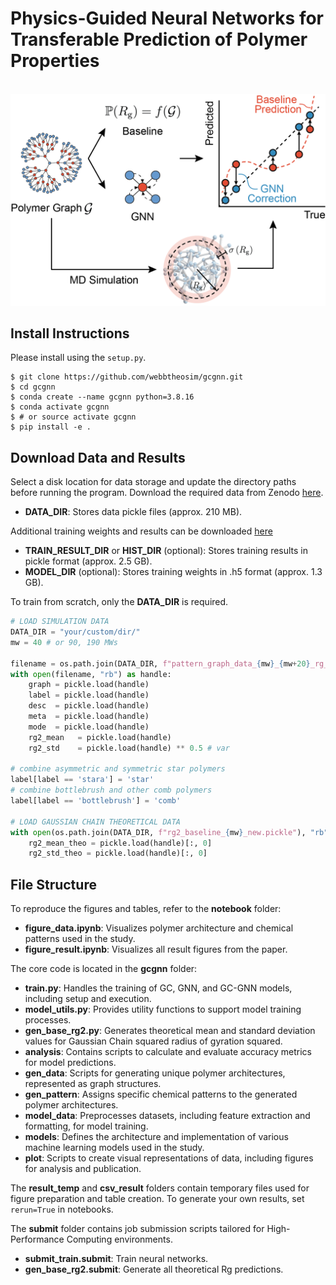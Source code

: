 # Physics-Guided Neural Networks for Transferable Prediction of Polymer Properties

<br />
<img src="./website/model.png" />
<br />

## Install Instructions

Please install using the `setup.py`.

```console
$ git clone https://github.com/webbtheosim/gcgnn.git
$ cd gcgnn
$ conda create --name gcgnn python=3.8.16
$ conda activate gcgnn
$ # or source activate gcgnn
$ pip install -e .
```

## Download Data and Results
Select a disk location for data storage and update the directory paths before running the program. Download the required data from Zenodo [here](https://doi.org/10.5281/zenodo.13619700).
- **DATA_DIR**: Stores data pickle files (approx. 210 MB).

Additional training weights and results can be downloaded  [here](https://drive.google.com/drive/folders/14REH3x3MEzpC0st77jwlDL4Rw-N1Vvfq?usp=drive_link)
- **TRAIN_RESULT_DIR** or **HIST_DIR** (optional): Stores training results in pickle format (approx. 2.5 GB).
- **MODEL_DIR** (optional): Stores training weights in .h5 format (approx. 1.3 GB).

To train from scratch, only the **DATA_DIR** is required.
```python
# LOAD SIMULATION DATA
DATA_DIR = "your/custom/dir/"
mw = 40 # or 90, 190 MWs

filename = os.path.join(DATA_DIR, f"pattern_graph_data_{mw}_{mw+20}_rg_new.pickle")
with open(filename, "rb") as handle:
    graph = pickle.load(handle)
    label = pickle.load(handle)
    desc  = pickle.load(handle)
    meta  = pickle.load(handle)
    mode  = pickle.load(handle)
    rg2_mean   = pickle.load(handle)
    rg2_std    = pickle.load(handle) ** 0.5 # var

# combine asymmetric and symmetric star polymers
label[label == 'stara'] = 'star'
# combine bottlebrush and other comb polymers
label[label == 'bottlebrush'] = 'comb' 

# LOAD GAUSSIAN CHAIN THEORETICAL DATA
with open(os.path.join(DATA_DIR, f"rg2_baseline_{mw}_new.pickle"), "rb") as handle:
    rg2_mean_theo = pickle.load(handle)[:, 0]
    rg2_std_theo = pickle.load(handle)[:, 0]
```

## File Structure

To reproduce the figures and tables, refer to the **notebook** folder:
- **figure_data.ipynb**: Visualizes polymer architecture and chemical patterns used in the study.
- **figure_result.ipynb**: Visualizes all result figures from the paper.

The core code is located in the **gcgnn** folder:

- **train.py**: Handles the training of GC, GNN, and GC-GNN models, including setup and execution.
- **model_utils.py**: Provides utility functions to support model training processes.
- **gen_base_rg2.py**: Generates theoretical mean and standard deviation values for Gaussian Chain squared radius of gyration squared.
- **analysis**: Contains scripts to calculate and evaluate accuracy metrics for model predictions.
- **gen_data**: Scripts for generating unique polymer architectures, represented as graph structures.
- **gen_pattern**: Assigns specific chemical patterns to the generated polymer architectures.
- **model_data**: Preprocesses datasets, including feature extraction and formatting, for model training.
- **models**: Defines the architecture and implementation of various machine learning models used in the study.
- **plot**: Scripts to create visual representations of data, including figures for analysis and publication.

The **result_temp** and **csv_result** folders contain temporary files used for figure preparation and table creation. To generate your own results, set `rerun=True` in notebooks.

The **submit** folder contains job submission scripts tailored for High-Performance Computing environments.
- **submit_train.submit**: Train neural networks.
- **gen_base_rg2.submit**: Generate all theoretical Rg predictions.
